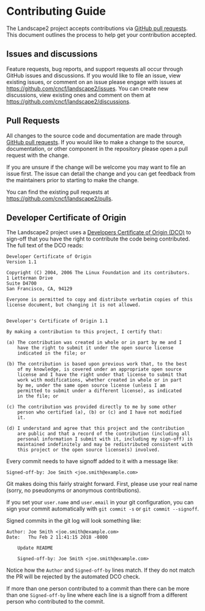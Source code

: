 # Contributing Guide

The Landscape2 project accepts contributions via [GitHub pull requests](https://help.github.com/en/github/collaborating-with-issues-and-pull-requests/about-pull-requests). This document outlines the process to help get your contribution accepted.

## Issues and discussions

Feature requests, bug reports, and support requests all occur through GitHub issues and discussions. If you would like to file an issue, view existing issues, or comment on an issue please engage with issues at <https://github.com/cncf/landscape2/issues>. You can create new discussions, view existing ones and comment on them at <https://github.com/cncf/landscape2/discussions>.

## Pull Requests

All changes to the source code and documentation are made through [GitHub pull requests](https://help.github.com/en/github/collaborating-with-issues-and-pull-requests/about-pull-requests). If you would like to make a change to the source, documentation, or other component in the repository please open a pull request with the change.

If you are unsure if the change will be welcome you may want to file an issue first. The issue can detail the change and you can get feedback from the maintainers prior to starting to make the change.

You can find the existing pull requests at <https://github.com/cncf/landscape2/pulls>.

## Developer Certificate of Origin

The Landscape2 project uses a [Developers Certificate of Origin (DCO)](https://developercertificate.org/) to sign-off that you have the right to contribute the code being contributed. The full text of the DCO reads:

```text
Developer Certificate of Origin
Version 1.1

Copyright (C) 2004, 2006 The Linux Foundation and its contributors.
1 Letterman Drive
Suite D4700
San Francisco, CA, 94129

Everyone is permitted to copy and distribute verbatim copies of this
license document, but changing it is not allowed.


Developer's Certificate of Origin 1.1

By making a contribution to this project, I certify that:

(a) The contribution was created in whole or in part by me and I
    have the right to submit it under the open source license
    indicated in the file; or

(b) The contribution is based upon previous work that, to the best
    of my knowledge, is covered under an appropriate open source
    license and I have the right under that license to submit that
    work with modifications, whether created in whole or in part
    by me, under the same open source license (unless I am
    permitted to submit under a different license), as indicated
    in the file; or

(c) The contribution was provided directly to me by some other
    person who certified (a), (b) or (c) and I have not modified
    it.

(d) I understand and agree that this project and the contribution
    are public and that a record of the contribution (including all
    personal information I submit with it, including my sign-off) is
    maintained indefinitely and may be redistributed consistent with
    this project or the open source license(s) involved.
```

Every commit needs to have signoff added to it with a message like:

```text
Signed-off-by: Joe Smith <joe.smith@example.com>
```

Git makes doing this fairly straight forward. First, please use your real name (sorry, no pseudonyms or anonymous contributions).

If you set your `user.name` and `user.email` in your git configuration, you can sign your commit automatically with `git commit -s` or `git commit --signoff`.

Signed commits in the git log will look something like:

```text
Author: Joe Smith <joe.smith@example.com>
Date:   Thu Feb 2 11:41:15 2018 -0800

    Update README

    Signed-off-by: Joe Smith <joe.smith@example.com>
```

Notice how the `Author` and `Signed-off-by` lines match. If they do not match the PR will be rejected by the automated DCO check.

If more than one person contributed to a commit than there can be more than one `Signed-off-by` line where each line is a signoff from a different person who contributed to the commit.
